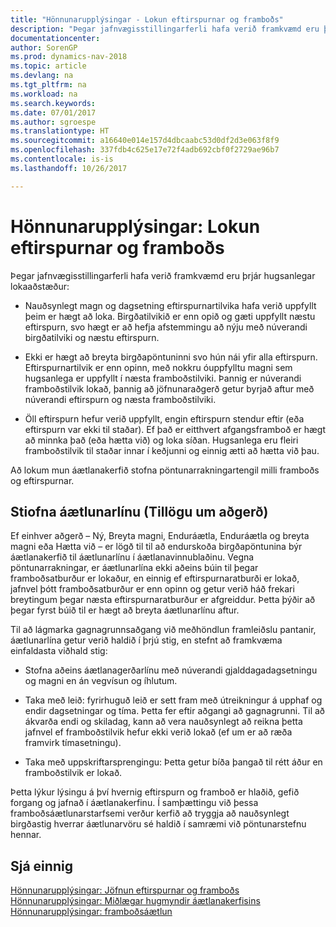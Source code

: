```yaml
---
title: "Hönnunarupplýsingar - Lokun eftirspurnar og framboðs"
description: "Þegar jafnvægisstillingarferli hafa verið framkvæmd eru þrjár hugsanlegar lokaaðstæður."
documentationcenter: 
author: SorenGP
ms.prod: dynamics-nav-2018
ms.topic: article
ms.devlang: na
ms.tgt_pltfrm: na
ms.workload: na
ms.search.keywords: 
ms.date: 07/01/2017
ms.author: sgroespe
ms.translationtype: HT
ms.sourcegitcommit: a16640e014e157d4dbcaabc53d0df2d3e063f8f9
ms.openlocfilehash: 337fdb4c625e17e72f4adb692cbf0f2729ae96b7
ms.contentlocale: is-is
ms.lasthandoff: 10/26/2017

---
```

# <a name="design-details-closing-demand-and-supply"></a>Hönnunarupplýsingar: Lokun eftirspurnar og framboðs
Þegar jafnvægisstillingarferli hafa verið framkvæmd eru þrjár hugsanlegar lokaaðstæður:  

-   Nauðsynlegt magn og dagsetning eftirspurnartilvika hafa verið uppfyllt þeim er hægt að loka. Birgðatilvikið er enn opið og gæti uppfyllt næstu eftirspurn, svo hægt er að hefja afstemmingu að nýju með núverandi birgðatilviki og næstu eftirspurn.  

-   Ekki er hægt að breyta birgðapöntuninni svo hún nái yfir alla eftirspurn. Eftirspurnartilvik er enn opinn, með nokkru óuppfylltu magni sem hugsanlega er uppfyllt í næsta framboðstilviki. Þannig er núverandi framboðstilvik lokað, þannig að jöfnunaraðgerð getur byrjað aftur með núverandi eftirspurn og næsta framboðstilviki.  

-   Öll eftirspurn hefur verið uppfyllt, engin eftirspurn stendur eftir (eða eftirspurn var ekki til staðar). Ef það er eitthvert afgangsframboð er hægt að minnka það (eða hætta við) og loka síðan. Hugsanlega eru fleiri framboðstilvik til staðar innar í keðjunni og einnig ætti að hætta við þau.  

 Að lokum mun áætlanakerfið stofna pöntunarrakningartengil milli framboðs og eftirspurnar.  

## <a name="creating-the-planning-line-suggested-action"></a>Stiofna áætlunarlínu (Tillögu um aðgerð)  
 Ef einhver aðgerð – Ný, Breyta magni, Enduráætla, Enduráætla og breyta magni eða Hætta við – er lögð til til að endurskoða birgðapöntunina býr áætlanakerfið til áætlunarlínu í áætlanavinnublaðinu. Vegna pöntunarrakningar, er áætlunarlína ekki aðeins búin til þegar framboðsatburður er lokaður, en einnig ef eftirspurnaratburði er lokað, jafnvel þótt framboðsatburður er enn opinn og getur verið háð frekari breytingum þegar næsta eftirspurnaratburður er afgreiddur. Þetta þýðir að þegar fyrst búið til er hægt að breyta áætlunarlínu aftur.  

 Til að lágmarka gagnagrunnsaðgang við meðhöndlun framleiðslu pantanir, áætlunarlína getur verið haldið í þrjú stig, en stefnt að framkvæma einfaldasta viðhald stig:  

-   Stofna aðeins áætlanagerðarlínu með núverandi gjalddagadagsetningu og magni en án vegvísun og íhlutum.  

-   Taka með leið: fyrirhuguð leið er sett fram með útreikningur á upphaf og endir dagsetningar og tíma. Þetta fer eftir aðgangi að gagnagrunni. Til að ákvarða endi og skiladag, kann að vera nauðsynlegt að reikna þetta jafnvel ef framboðstilvik hefur ekki verið lokað (ef um er að ræða framvirk tímasetningu).  

-   Taka með uppskriftarsprengingu: Þetta getur bíða þangað til rétt áður en framboðstilvik er lokað.  

 Þetta lýkur lýsingu á því hvernig eftirspurn og framboð er hlaðið, gefið forgang og jafnað í áætlanakerfinu. Í samþættingu við þessa framboðsáætlunarstarfsemi verður kerfið að tryggja að nauðsynlegt birgðastig hverrar áætlunarvöru sé haldið í samræmi við pöntunarstefnu hennar.  

## <a name="see-also"></a>Sjá einnig  
 [Hönnunarupplýsingar: Jöfnun eftirspurnar og framboðs](design-details-balancing-demand-and-supply.md)   
 [Hönnunarupplýsingar: Miðlægar hugmyndir áætlanakerfisins](design-details-central-concepts-of-the-planning-system.md)   
 [Hönnunarupplýsingar: framboðsáætlun](design-details-supply-planning.md)

